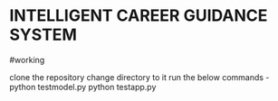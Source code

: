 # INTELLIGENT CAREER GUIDANCE SYSTEM

#working 

clone the repository 
change directory to it
run the below commands -
python  testmodel.py
python testapp.py
